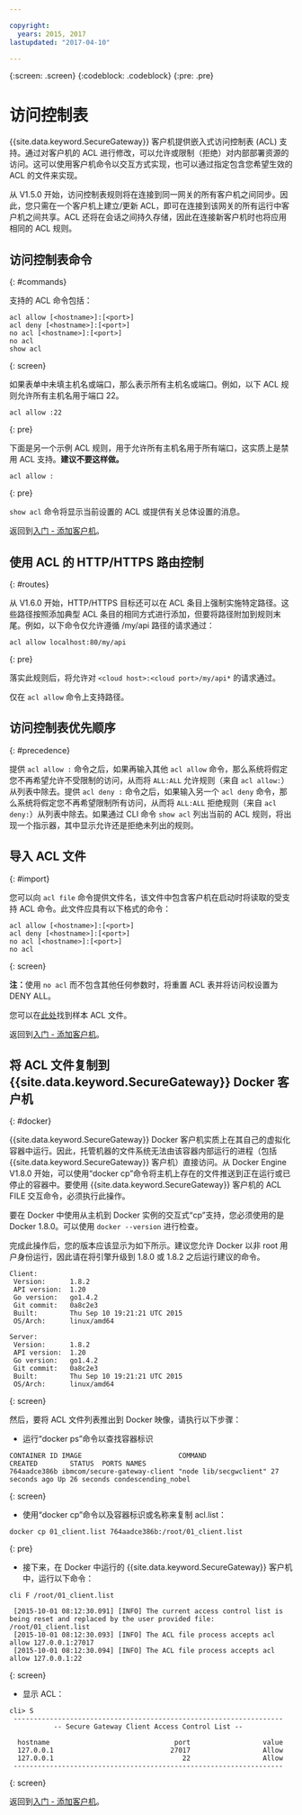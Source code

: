 ```yaml
---

copyright:
  years: 2015, 2017
lastupdated: "2017-04-10"

---
```

{:screen: .screen}
{:codeblock: .codeblock}
{:pre: .pre}

# 访问控制表

{{site.data.keyword.SecureGateway}} 客户机提供嵌入式访问控制表 (ACL) 支持。通过对客户机的 ACL 进行修改，可以允许或限制（拒绝）对内部部署资源的访问。这可以使用客户机命令以交互方式实现，也可以通过指定包含您希望生效的 ACL 的文件来实现。

从 V1.5.0 开始，访问控制表规则将在连接到同一网关的所有客户机之间同步。因此，您只需在一个客户机上建立/更新 ACL，即可在连接到该网关的所有运行中客户机之间共享。ACL 还将在会话之间持久存储，因此在连接新客户机时也将应用相同的 ACL 规则。

## 访问控制表命令
{: #commands}

支持的 ACL 命令包括：

```
acl allow [<hostname>]:[<port>]
acl deny [<hostname>]:[<port>]
no acl [<hostname>]:[<port>]
no acl
show acl
```
{: screen}

如果表单中未填主机名或端口，那么表示所有主机名或端口。例如，以下 ACL 规则允许所有主机名用于端口 22。

```
acl allow :22
```
{: pre}

下面是另一个示例 ACL 规则，用于允许所有主机名用于所有端口，这实质上是禁用 ACL 支持。<b>建议不要这样做。</b>

```
acl allow :
```
{: pre}

`show acl` 命令将显示当前设置的 ACL 或提供有关总体设置的消息。

返回到[入门 - 添加客户机](./securegateway_client.html)。

## 使用 ACL 的 HTTP/HTTPS 路由控制
{: #routes}

从 V1.6.0 开始，HTTP/HTTPS 目标还可以在 ACL 条目上强制实施特定路径。这些路径按照添加典型 ACL 条目的相同方式进行添加，但要将路径附加到规则末尾。例如，以下命令仅允许遵循 /my/api 路径的请求通过：

```
acl allow localhost:80/my/api
```
{: pre}

落实此规则后，将允许对 `<cloud host>:<cloud port>/my/api*` 的请求通过。

仅在 `acl allow` 命令上支持路径。

## 访问控制表优先顺序
{: #precedence}

提供 `acl allow :` 命令之后，如果再输入其他 `acl allow` 命令，那么系统将假定您不再希望允许不受限制的访问，从而将 `ALL:ALL` 允许规则（来自 `acl allow:`）从列表中除去。提供 `acl deny :` 命令之后，如果输入另一个 `acl deny` 命令，那么系统将假定您不再希望限制所有访问，从而将 `ALL:ALL` 拒绝规则（来自 `acl deny:`）从列表中除去。如果通过 CLI 命令 `show acl` 列出当前的 ACL 规则，将出现一个指示器，其中显示允许还是拒绝未列出的规则。

## 导入 ACL 文件
{: #import}

您可以向 `acl file` 命令提供文件名，该文件中包含客户机在启动时将读取的受支持 ACL 命令。此文件应具有以下格式的命令：

```
acl allow [<hostname>]:[<port>]
acl deny [<hostname>]:[<port>]
no acl [<hostname>]:[<port>]
no acl
```
{: screen}

<b>注：</b>使用 `no acl` 而不包含其他任何参数时，将重置 ACL 表并将访问权设置为 DENY ALL。

您可以在[此处](./securegateway_acl-file.html)找到样本 ACL 文件。

返回到[入门 - 添加客户机](./securegateway_client.html)。

## 将 ACL 文件复制到 {{site.data.keyword.SecureGateway}} Docker 客户机
{: #docker}

{{site.data.keyword.SecureGateway}} Docker 客户机实质上在其自己的虚拟化容器中运行。因此，托管机器的文件系统无法由该容器内部运行的进程（包括 {{site.data.keyword.SecureGateway}} 客户机）直接访问。从 Docker Engine V1.8.0 开始，可以使用“docker cp”命令将主机上存在的文件推送到正在运行或已停止的容器中。要使用 {{site.data.keyword.SecureGateway}} 客户机的 ACL FILE 交互命令，必须执行此操作。

要在 Docker 中使用从主机到 Docker 实例的交互式“cp”支持，您必须使用的是 Docker 1.8.0。可以使用 `docker --version` 进行检查。

完成此操作后，您的版本应该显示为如下所示。建议您允许 Docker 以非 root 用户身份运行，因此请在将引擎升级到 1.8.0 或 1.8.2 之后运行建议的命令。

```
Client:
 Version:      1.8.2
 API version:  1.20
 Go version:   go1.4.2
 Git commit:   0a8c2e3
 Built:        Thu Sep 10 19:21:21 UTC 2015
 OS/Arch:      linux/amd64

Server:
 Version:      1.8.2
 API version:  1.20
 Go version:   go1.4.2
 Git commit:   0a8c2e3
 Built:        Thu Sep 10 19:21:21 UTC 2015
 OS/Arch:      linux/amd64
```
{: screen}

然后，要将 ACL 文件列表推出到 Docker 映像，请执行以下步骤：

- 运行“docker ps”命令以查找容器标识

```
CONTAINER ID IMAGE                        COMMAND                CREATED        STATUS  PORTS NAMES
764aadce386b ibmcom/secure-gateway-client "node lib/secgwclient" 27 seconds ago Up 26 seconds condescending_nobel
```
{: screen}

- 使用“docker cp”命令以及容器标识或名称来复制 acl.list：

```
docker cp 01_client.list 764aadce386b:/root/01_client.list
```
{: pre}

- 接下来，在 Docker 中运行的 {{site.data.keyword.SecureGateway}} 客户机中，运行以下命令：

```
cli F /root/01_client.list

 [2015-10-01 08:12:30.091] [INFO] The current access control list is being reset and replaced by the user provided file: /root/01_client.list
 [2015-10-01 08:12:30.093] [INFO] The ACL file process accepts acl allow 127.0.0.1:27017
 [2015-10-01 08:12:30.094] [INFO] The ACL file process accepts acl allow 127.0.0.1:22
```
{: screen}

- 显示 ACL：

```
cli> S
 -------------------------------------------------------------------
           -- Secure Gateway Client Access Control List --          

  hostname                               port                  value
  127.0.0.1                             27017                  Allow
  127.0.0.1                                22                  Allow
 -------------------------------------------------------------------
```
{: screen}

返回到[入门 - 添加客户机](./securegateway_client.html)。
